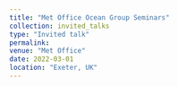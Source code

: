 ```yaml
---
title: "Met Office Ocean Group Seminars"
collection: invited_talks
type: "Invited talk"
permalink:
venue: "Met Office"
date: 2022-03-01
location: "Exeter, UK"
---
```

